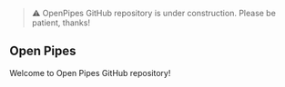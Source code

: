 > :warning: OpenPipes GitHub repository is under construction. Please be patient, thanks!

## Open Pipes

Welcome to Open Pipes GitHub repository!


